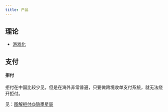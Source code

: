 ```yaml
---
title: 产品
---
```


## 理论

* [游戏化](/maps/_product/gamification)

## 支付

#### 拒付

拒付在中国比较少见，但是在海外非常普遍，只要做跨境收单支付系统，就无法绕开拒付。

见：[图解拒付@隐墨星辰](https://www.woshipm.com/pd/6181617.html)

